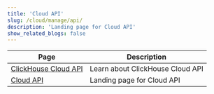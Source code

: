 ```yaml
---
title: 'Cloud API'
slug: /cloud/manage/api/
description: 'Landing page for Cloud API'
show_related_blogs: false
---
```


<!-- The table on this page is autogenerated by the script at https://github.com/ClickHouse/clickhouse-docs/blob/main/scripts/autogenerate-table-of-contents.sh
if you've spotted an error or want to change something, please edit the YAML
frontmatter of the files themselves.
-->
| Page | Description |
|-----|-----|
| [ClickHouse Cloud API](/cloud/manage/api/api-overview) | Learn about ClickHouse Cloud API |
| [Cloud API](/cloud/manage/api/) | Landing page for Cloud API |
